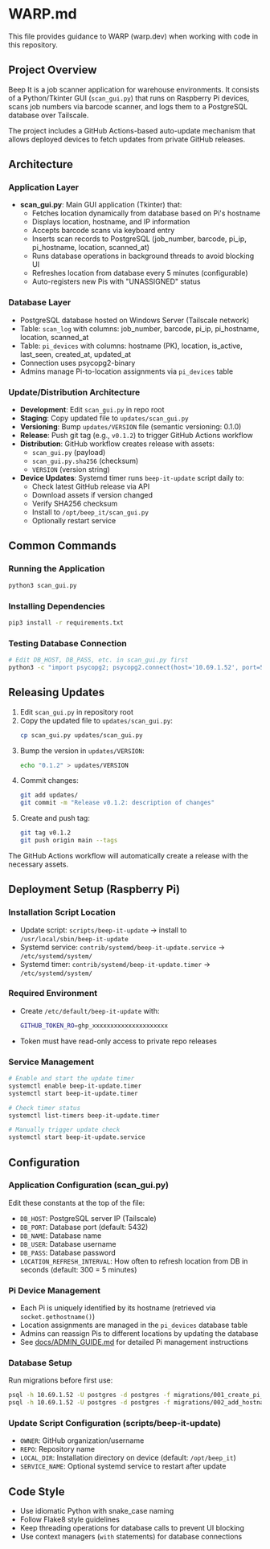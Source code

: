 # WARP.md

This file provides guidance to WARP (warp.dev) when working with code in this repository.

## Project Overview

Beep It is a job scanner application for warehouse environments. It consists of a Python/Tkinter GUI (`scan_gui.py`) that runs on Raspberry Pi devices, scans job numbers via barcode scanner, and logs them to a PostgreSQL database over Tailscale.

The project includes a GitHub Actions-based auto-update mechanism that allows deployed devices to fetch updates from private GitHub releases.

## Architecture

### Application Layer
- **scan_gui.py**: Main GUI application (Tkinter) that:
  - Fetches location dynamically from database based on Pi's hostname
  - Displays location, hostname, and IP information
  - Accepts barcode scans via keyboard entry
  - Inserts scan records to PostgreSQL (job_number, barcode, pi_ip, pi_hostname, location, scanned_at)
  - Runs database operations in background threads to avoid blocking UI
  - Refreshes location from database every 5 minutes (configurable)
  - Auto-registers new Pis with "UNASSIGNED" status

### Database Layer
- PostgreSQL database hosted on Windows Server (Tailscale network)
- Table: `scan_log` with columns: job_number, barcode, pi_ip, pi_hostname, location, scanned_at
- Table: `pi_devices` with columns: hostname (PK), location, is_active, last_seen, created_at, updated_at
- Connection uses psycopg2-binary
- Admins manage Pi-to-location assignments via `pi_devices` table

### Update/Distribution Architecture
- **Development**: Edit `scan_gui.py` in repo root
- **Staging**: Copy updated file to `updates/scan_gui.py`
- **Versioning**: Bump `updates/VERSION` file (semantic versioning: 0.1.0)
- **Release**: Push git tag (e.g., `v0.1.2`) to trigger GitHub Actions workflow
- **Distribution**: GitHub workflow creates release with assets:
  - `scan_gui.py` (payload)
  - `scan_gui.py.sha256` (checksum)
  - `VERSION` (version string)
- **Device Updates**: Systemd timer runs `beep-it-update` script daily to:
  - Check latest GitHub release via API
  - Download assets if version changed
  - Verify SHA256 checksum
  - Install to `/opt/beep_it/scan_gui.py`
  - Optionally restart service

## Common Commands

### Running the Application
```bash
python3 scan_gui.py
```

### Installing Dependencies
```bash
pip3 install -r requirements.txt
```

### Testing Database Connection
```bash
# Edit DB_HOST, DB_PASS, etc. in scan_gui.py first
python3 -c "import psycopg2; psycopg2.connect(host='10.69.1.52', port=5432, dbname='postgres', user='postgres', password='your_password')"
```

## Releasing Updates

1. Edit `scan_gui.py` in repository root
2. Copy the updated file to `updates/scan_gui.py`:
   ```bash
   cp scan_gui.py updates/scan_gui.py
   ```
3. Bump the version in `updates/VERSION`:
   ```bash
   echo "0.1.2" > updates/VERSION
   ```
4. Commit changes:
   ```bash
   git add updates/
   git commit -m "Release v0.1.2: description of changes"
   ```
5. Create and push tag:
   ```bash
   git tag v0.1.2
   git push origin main --tags
   ```

The GitHub Actions workflow will automatically create a release with the necessary assets.

## Deployment Setup (Raspberry Pi)

### Installation Script Location
- Update script: `scripts/beep-it-update` → install to `/usr/local/sbin/beep-it-update`
- Systemd service: `contrib/systemd/beep-it-update.service` → `/etc/systemd/system/`
- Systemd timer: `contrib/systemd/beep-it-update.timer` → `/etc/systemd/system/`

### Required Environment
- Create `/etc/default/beep-it-update` with:
  ```bash
  GITHUB_TOKEN_RO=ghp_xxxxxxxxxxxxxxxxxxxxx
  ```
- Token must have read-only access to private repo releases

### Service Management
```bash
# Enable and start the update timer
systemctl enable beep-it-update.timer
systemctl start beep-it-update.timer

# Check timer status
systemctl list-timers beep-it-update.timer

# Manually trigger update check
systemctl start beep-it-update.service
```

## Configuration

### Application Configuration (scan_gui.py)
Edit these constants at the top of the file:
- `DB_HOST`: PostgreSQL server IP (Tailscale)
- `DB_PORT`: Database port (default: 5432)
- `DB_NAME`: Database name
- `DB_USER`: Database username
- `DB_PASS`: Database password
- `LOCATION_REFRESH_INTERVAL`: How often to refresh location from DB in seconds (default: 300 = 5 minutes)

### Pi Device Management
- Each Pi is uniquely identified by its hostname (retrieved via `socket.gethostname()`)
- Location assignments are managed in the `pi_devices` database table
- Admins can reassign Pis to different locations by updating the database
- See [docs/ADMIN_GUIDE.md](docs/ADMIN_GUIDE.md) for detailed Pi management instructions

### Database Setup
Run migrations before first use:
```bash
psql -h 10.69.1.52 -U postgres -d postgres -f migrations/001_create_pi_devices.sql
psql -h 10.69.1.52 -U postgres -d postgres -f migrations/002_add_hostname_to_scan_log.sql
```

### Update Script Configuration (scripts/beep-it-update)
- `OWNER`: GitHub organization/username
- `REPO`: Repository name
- `LOCAL_DIR`: Installation directory on device (default: `/opt/beep_it`)
- `SERVICE_NAME`: Optional systemd service to restart after update

## Code Style

- Use idiomatic Python with snake_case naming
- Follow Flake8 style guidelines
- Keep threading operations for database calls to prevent UI blocking
- Use context managers (`with` statements) for database connections
